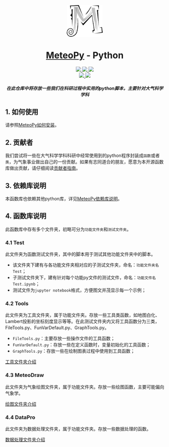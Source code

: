 <div align="center">
<!-- Title: -->
  <a href="https://gitee.com/MeteoTop/MeteoPy">
    <img src="./FigGallery/HEAD_log_1.png" height="100">
  </a>
  <h1><a href="https://gitee.com/MeteoTop/MeteoPy">MeteoPy</a> - Python</h1>
<!-- Labels: -->
  <!-- First row: -->
  <a href="https://gitee.com/MeteoTop/MeteoPy/blob/main/DEVELOPER.md">
    <img src="https://img.shields.io/badge/Contributions-Welcome-blue" height="20">
  </a>
  <a href="https://gitee.com/MeteoTop/MeteoPy/releases">
    <img src="https://img.shields.io/badge/MeteoPy-v0.0.3-brightgreen" height="20">
  </a>
  <a href="https://gitee.com/MeteoTop/MeteoPy/releases">
    <img src="https://img.shields.io/badge/Size-30KB-9cf" height="20">
  </a>
  <!-- Second row: -->
  <br>
  <a href="https://gitee.com/MeteoTop">
    <img src="https://img.shields.io/badge/Author-@MeteoTop-orange" height="20">
  </a>
  <a href="https://gitee.com/MeteoTop/MeteoPy">
    <img src="https://img.shields.io/badge/Last%20commit-2023--5--25-yellowgreen" height="20">
  </a>
  <!-- Short description: -->
  <h5>在此仓库中将存放一些我们在科研过程中实用的python脚本，主要针对大气科学学科</h5>
</div>

## 1. 如何使用

请参照[MeteoPy如何安装](./DOWNLOAD.md)。

## 2. 贡献者

我们尝试将一些在大气科学学科科研中经常使用到的python程序封装成`函数`或者`类`，为气象事业做出自己的一份贡献。如果有志同道合的朋友，愿意为本开源函数库做出贡献，请仔细阅读[贡献者指南](./CONTRIBUTION.md)。

## 3. 依赖库说明

本函数库也依赖其他python库，详见[MeteoPy依赖库说明](./DEPENDENCE.md)。


## 4. 函数库说明

此函数库中存有多个文件夹，初略可分为`功能文件夹`和`测试文件夹`。

### 4.1 Test

此文件夹为函数测试文件夹，其中的脚本用于测试其他功能文件夹中的脚本。

+ 该文件夹下建有与各功能文件夹相对应的子测试文件夹，命名：`功能文件夹名Test`；
+ 子测试文件夹下，建有针对每个功能py文件的测试文件，命名：`功能文件名Test.ipynb`；
+ 测试文件为`jupyter notebook`格式，方便图文并茂显示每一个示例；

### 4.2 Tools

此文件夹为工具文件夹，属于功能文件夹。存放一些工具类函数，如地图白化、Lambert投影的坐标刻度显示等等。在此测试文件夹内又将工具函数分为三类，FileTools.py、FunVarDefault.py、GraphTools.py。

+ `FileTools.py`：主要存放一些操作文件的工具函数；
+ `FunVarDefault.py`：存放一些在定义函数时，变量初始化的工具函数；
+ `GraphTools.py`：存放一些在绘制图表过程中使用到工具函数；

[工具文件夹介绍](./MeteoPy/Tools/README.md)

### 4.3 MeteoDraw

此文件夹为气象绘图文件夹，属于功能文件夹。存放一些绘图函数，主要可能偏向气象学。

[绘图文件夹介绍](./MeteoPy/MeteoDraw/README.md)

### 4.4 DataPro

此文件夹为数据处理文件夹，属于功能文件夹。存放一些数据处理的函数。

[数据处理文件夹介绍](./MeteoPy/DataPro/README.md)





